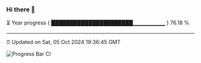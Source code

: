 ### Hi there 👋

⏳ Year progress { ██████████████████████▁▁▁▁▁▁▁▁ } 76.18 %

---

⏰ Updated on Sat, 05 Oct 2024 19:36:45 GMT

![Progress Bar CI](https://github.com/IshwaranRudhara/GIT-ACTION/workflows/Progress%20Bar%20CI/badge.svg)
